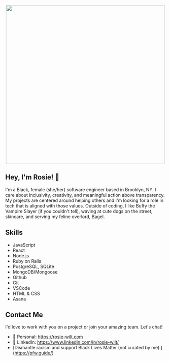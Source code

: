<!-- [![Header](https://data.whicdn.com/images/134661213/original.jpg)](https://rosie-wilt.com/) -->
<p align="center">
<img src="https://data.whicdn.com/images/134661213/original.jpg" width="500" style="text-align:center;"/>
</p>

<!-- Currently I work as a freelance engineer for <a href="https://www.linkedin.com/company/peppercornhq/">Peppercorn</a>. Previously I worked in merchandising and sales at RE/DONE and Rag & Bone.  -->
## Hey, I'm Rosie! 🤠

I'm a Black, female (she/her) software engineer based in Brooklyn, NY. I care about inclusivity, creativity, and meaningful action above transparency. My projects are centered around helping others and I'm looking for a role in tech that is aligned with those values. Outside of coding, I like Buffy the Vampire Slayer (if you couldn't tell), waving at cute dogs on the street, skincare, and serving my feline overlord, Bagel. 

## Skills

- JavaScript
- React
- Node.js
- Ruby on Rails
- PostgreSQL, SQLite
- MongoDB/Mongoose
- Github
- Git
- VSCode
- HTML & CSS
- Asana

## Contact Me
I'd love to work with you on a project or join your amazing team. Let's chat! 

- 🌹 Personal: https://rosie-wilt.com
- 💼 LinkedIn: https://www.linkedin.com/in/rosie-wilt/
- [Dismantle racism and support Black Lives Matter (not curated by me):] (https://pfw.guide/)
